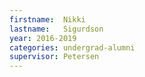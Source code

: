 ```yaml
---
firstname:  Nikki
lastname:   Sigurdson
year: 2016-2019
categories: undergrad-alumni
supervisor: Petersen
---
```

